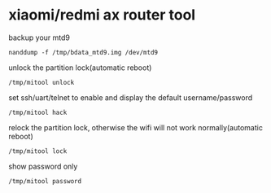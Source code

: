 # xiaomi/redmi ax router tool


backup your mtd9

`nanddump -f /tmp/bdata_mtd9.img /dev/mtd9`

unlock the partition lock(automatic reboot)

`/tmp/mitool unlock`

set ssh/uart/telnet to enable and display the default username/password

`/tmp/mitool hack`

relock the partition lock, otherwise the wifi will not work normally(automatic reboot)

`/tmp/mitool lock`

show password only

`/tmp/mitool password`

